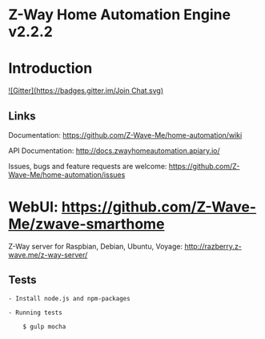 # Z-Way Home Automation Engine v2.2.2

# Introduction #
[![Gitter](https://badges.gitter.im/Join Chat.svg)](https://gitter.im/Z-Wave-Me/home-automation?utm_source=badge&utm_medium=badge&utm_campaign=pr-badge&utm_content=badge)

## Links

Documentation: https://github.com/Z-Wave-Me/home-automation/wiki

API Documentation: http://docs.zwayhomeautomation.apiary.io/

Issues, bugs and feature requests are welcome: https://github.com/Z-Wave-Me/home-automation/issues

WebUI: https://github.com/Z-Wave-Me/zwave-smarthome
=======
Z-Way server for Raspbian, Debian, Ubuntu, Voyage: http://razberry.z-wave.me/z-way-server/


## Tests

    - Install node.js and npm-packages

    - Running tests

        $ gulp mocha
